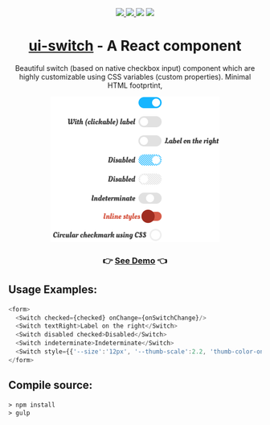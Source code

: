 <p align="center">
  <a href='https://www.npmjs.com/package/@yaireo/ui-switch'>
      <img src="https://img.shields.io/npm/v/@yaireo/ui-switch.svg" />
  </a>
  <a href='https://simple.wikipedia.org/wiki/MIT_License'>
      <img src="https://img.shields.io/badge/license-MIT-lightgrey" />
  </a>
  <img src="https://img.shields.io/bundlephobia/minzip/@yaireo/ui-switch" />
  <img src="https://img.shields.io/npm/dw/@yaireo/ui-switch" />
</p>

<h1 align="center">
  <a href='https://yaireo.github.io/ui-switch'>ui-switch</a> - A React component
</h1>

<p align="center">
  Beautiful switch (based on native checkbox input) component which are highly customizable using CSS variables (custom properties).
  Minimal HTML footprtint,
<p>

<p align="center">
  <a href='https://codepen.io/vsync/pen/gOrVgXV'>
    <img src="./demo.png?sanitize=true" />
  </a>
<p>

<h3 align="center">
  👉 <a href='https://codepen.io/vsync/pen/gOrVgXV' target='_blank'>See Demo</a> 👈
</h3>

## Usage Examples:

```js
<form>
  <Switch checked={checked} onChange={onSwitchChange}/>
  <Switch textRight>Label on the right</Switch>
  <Switch disabled checked>Disabled</Switch>
  <Switch indeterminate>Indeterminate</Switch>
  <Switch style={{'--size':'12px', '--thumb-scale':2.2, 'thumb-color-on':'green'}}>Inline styles</Switch>
</form>
```

## Compile source:

```
> npm install
> gulp
```
